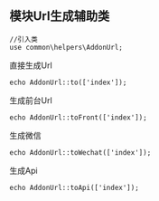 ## 模块Url生成辅助类

```
//引入类
use common\helpers\AddonUrl;
```

直接生成Url

```
echo AddonUrl::to(['index']);
```

生成前台Url

```
echo AddonUrl::toFront(['index']);
```

生成微信

```
echo AddonUrl::toWechat(['index']);
```

生成Api

```
echo AddonUrl::toApi(['index']);
```